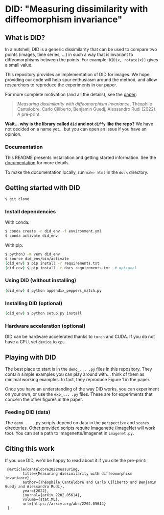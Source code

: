 # DID: "Measuring dissimilarity with diffeomorphism invariance"

## What is DID? 

In a nutshell, DID is a generic dissimilarity that can be used to compare 
two points (images, time series, ...) in such a way that is invariant to 
diffeomorphisms between the points. For example: `DID(x, rotate(x))` gives a small
value.

This repository provides an implementation of DID for images. We hope providing our
code will help spur enthusiasm around the method, and allow researchers to 
reproduce the experiments in our paper.


For more complete motivation (and all the details), see the [paper](https://arxiv.org/pdf/2202.05614.pdf):

> _Measuring dissimilarity with diffeomorphism invariance_, Théophile Cantelobre, Carlo Ciliberto,
> Benjamin Guedj, Alessandro Rudi (2022). A pre-print.

**Wait... why is the library called `did` and not `diffy` like the repo?** We have
not decided on a name yet... but you can open an issue if you have an opinion.

### Documentation
This README presents installation and getting started information.
See the [documentation](docs/_build/index.html) for more details.

To make the documentation locally, run `make html` in the `docs` directory.

## Getting started with DID 

```bash
$ git clone
```
### Install dependencies
With conda:
```bash
$ conda create -n did_env -f environment.yml
$ conda activate did_env
```

With pip:
```bash
$ python3 -m venv did_env
$ source did_env/bin/activate
(did_env) $ pip install -r requirements.txt
(did_env) $ pip install -r docs_requirements.txt  # optional
```
### Using DID (without installing)

```bash
(did_env) $ python appendix_peppers_match.py
```

### Installing DID (optional)

```bash
(did_env) $ python setup.py install
```

### Hardware acceleration (optional)
DID can be hardware accelerated thanks to `torch` and CUDA. If you do not have a GPU,
set `device` to `cpu`.

## Playing with DID

The best place to start is in the `demo_... .py` files in this repository. They contain
simple examples you can play around with... think of them as minimal working examples. In
fact, they reproduce Figure 1 in the paper.

Once you have an understanding of the way DID works, you can experiment on your own, or use
the `exp_... .py` files. These are for experiments that concern the other figures in the paper.

### Feeding DID (data)

The `demo_... .py` scripts depend on data in the `perspective` and `scenes` directories. Other 
provided scripts require Imagenette (ImageNet will work too). You can set a path to 
Imagenette/Imagenet in `imagenet.py`.

## Citing this work

If you use DID, we'd be happy to read about it if you cite the pre-print:
```
 @article{cantelobre2022measuring,
        title={Measuring dissimilarity with diffeomorphism invariance}, 
        author={Théophile Cantelobre and Carlo Ciliberto and Benjamin Guedj and Alessandro Rudi},
        year={2022}, 
        journal={arXiv 2202.05614}, 
        volume={stat.ML},
        url={https://arxiv.org/abs/2202.05614}
 }
```
